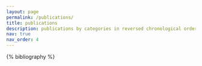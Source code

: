 ```yaml
---
layout: page
permalink: /publications/
title: publications
description: publications by categories in reversed chronological order. 
nav: true
nav_order: 4
---
```


<!-- _pages/publications.md -->
<div class="publications">

{% bibliography %}

</div>

